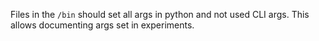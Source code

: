 Files in the `/bin` should set all args in python and not used CLI args. This allows documenting args set in experiments.
